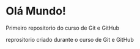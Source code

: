 # Olá Mundo!
 Primeiro repositorio do curso de Git e GitHub


reprositorio criado durante o curso de Git e GitHub